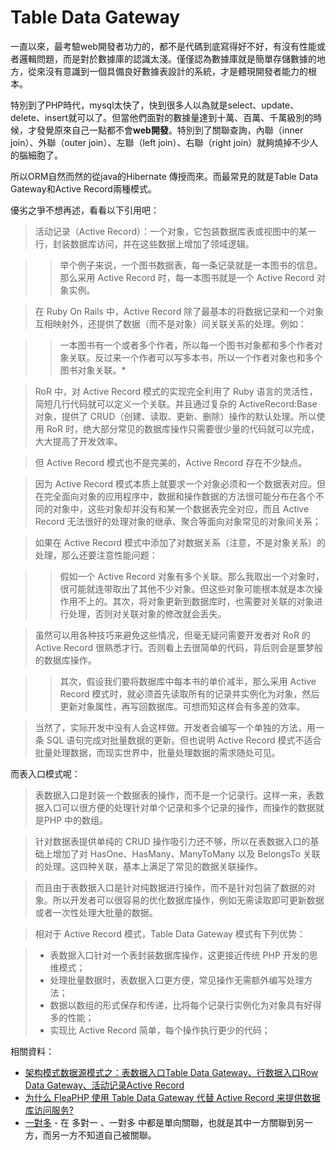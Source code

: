# Table Data Gateway

一直以來，最考驗web開發者功力的，都不是代碼到底寫得好不好，有沒有性能或者邏輯問題，而是對於數據庫的認識太淺。僅僅認為數據庫就是簡單存儲數據的地方，從來沒有意識到一個具備良好數據表設計的系統，才是體現開發者能力的根本。

特別到了PHP時代，mysql太快了，快到很多人以為就是select、update、delete、insert就可以了。但當他們面對的數據量達到十萬、百萬、千萬級別的時候，才發覺原來自己一點都不會**web開發**。特別到了關聯查詢，內聯（inner join）、外聯（outer join）、左聯（left join）、右聯（right join）就夠燒掉不少人的腦細胞了。

所以ORM自然而然的從java的Hibernate 傳授而來。而最常見的就是Table Data Gateway和Active Record兩種模式。

優劣之爭不想再述，看看以下引用吧：

> 活动记录（Active Record）：一个对象，它包装数据库表或视图中的某一行，封装数据库访问，并在这些数据上增加了领域逻辑。

> > 举个例子来说，一个图书数据表，每一条记录就是一本图书的信息。那么采用 Active Record 时，每一本图书就是一个 Active Record 对象实例。

> 在 Ruby On Rails 中，Active Record 除了最基本的将数据记录和一个对象互相映射外，还提供了数据（而不是对象）间关联关系的处理。例如：

> > 一本图书有一个或者多个作者，所以每一个图书对象都和多个作者对象关联。反过来一个作者可以写多本书，所以一个作者对象也和多个图书对象关联。*

> RoR 中，对 Active Record 模式的实现完全利用了 Ruby 语言的灵活性，简短几行代码就可以定义一个关联。并且通过复杂的 ActiveRecord:Base 对象，提供了 CRUD（创建、读取、更新、删除）操作的默认处理。所以使用 RoR 时，绝大部分常见的数据库操作只需要很少量的代码就可以完成，大大提高了开发效率。

> 但 Active Record 模式也不是完美的，Active Record 存在不少缺点。

> 因为 Active Record 模式本质上就要求一个对象必须和一个数据表对应。但在完全面向对象的应用程序中，数据和操作数据的方法很可能分布在各个不同的对象中，这些对象却并没有和某一个数据表完全对应，而且 Active Record 无法很好的处理对象的继承、聚合等面向对象常见的对象间关系；

> 如果在 Active Record 模式中添加了对数据关系（注意，不是对象关系）的处理，那么还要注意性能问题：

> > 假如一个 Active Record 对象有多个关联。那么我取出一个对象时，很可能就连带取出了其他不少对象。但这些对象可能根本就是本次操作用不上的。其次，将对象更新到数据库时，也需要对关联的对象进行处理，否则对关联对象的修改就会丢失。

> 虽然可以用各种技巧来避免这些情况，但毫无疑问需要开发者对 RoR 的 Active Record 很熟悉才行。否则看上去很简单的代码，背后则会是噩梦般的数据库操作。

> > 其次，假设我们要将数据库中每本书的单价减半，那么采用 Active Record 模式时，就必须首先读取所有的记录并实例化为对象，然后更新对象属性，再写回数据库。可想而知这样会有多差的效率。

> 当然了，实际开发中没有人会这样做。开发者会编写一个单独的方法，用一条 SQL 语句完成对批量数据的更新。但也说明 Active Record 模式不适合批量处理数据，而现实世界中，批量处理数据的需求随处可见。

而表入口模式呢：

> 表数据入口是封装一个数据表的操作，而不是一个记录行。这样一来，表数据入口可以很方便的处理针对单个记录和多个记录的操作，而操作的数据就是PHP 中的数组。

> 针对数据表提供单纯的 CRUD 操作吸引力还不够，所以在表数据入口的基础上增加了对 HasOne、HasMany、ManyToMany 以及 BelongsTo 关联的处理。这四种关联，基本上满足了常见的数据关联操作。

> 而且由于表数据入口是针对纯数据进行操作，而不是针对包装了数据的对象。所以开发者可以很容易的优化数据库操作，例如无需读取即可更新数据或者一次性处理大批量的数据。

> 相对于 Active Record 模式，Table Data Gateway 模式有下列优势：

> * 表数据入口针对一个表封装数据库操作，这更接近传统 PHP 开发的思维模式；
> * 处理批量数据时，表数据入口更方便，常见操作无需额外编写处理方法；
> * 数据以数组的形式保存和传递，比将每个记录行实例化为对象具有好得多的性能；
> * 实现比 Active Record 简单，每个操作执行更少的代码；

相關資料：
* [架构模式数据源模式之：表数据入口Table Data Gateway、行数据入口Row Data Gateway、活动记录Active Record](http://www.lxway.com/615244092.htm)
* [为什么 FleaPHP 使用 Table Data Gateway 代替 Active Record 来提供数据库访问服务?](http://www.blogdaren.com/?post=1095)
* [一對多](http://openhome.cc/Gossip/HibernateGossip/OneToMany.html) - 在 多對一 、一對多 中都是單向關聯，也就是其中一方關聯到另一方，而另一方不知道自己被關聯。